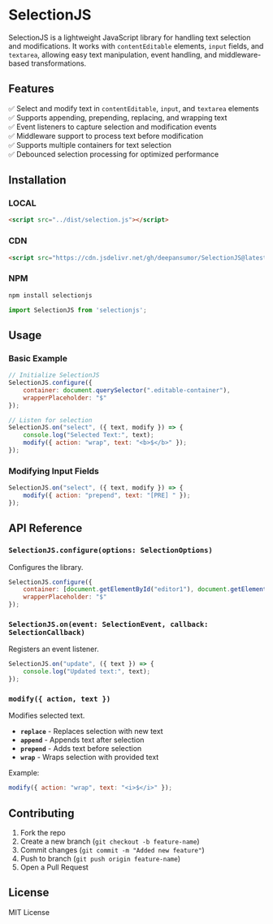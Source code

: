 # SelectionJS

SelectionJS is a lightweight JavaScript library for handling text selection and modifications. It works with `contentEditable` elements, `input` fields, and `textarea`, allowing easy text manipulation, event handling, and middleware-based transformations.

## Features

✅ Select and modify text in `contentEditable`, `input`, and `textarea` elements  
✅ Supports appending, prepending, replacing, and wrapping text  
✅ Event listeners to capture selection and modification events  
✅ Middleware support to process text before modification  
✅ Supports multiple containers for text selection  
✅ Debounced selection processing for optimized performance  

## Installation

### LOCAL
```html
<script src="../dist/selection.js"></script>
```

### CDN
```html
<script src="https://cdn.jsdelivr.net/gh/deepansumor/SelectionJS@latest/dist/selection.min.js"></script>
```

### NPM
```sh
npm install selectionjs
```
```js
import SelectionJS from 'selectionjs';
```

## Usage

### Basic Example
```js
// Initialize SelectionJS
SelectionJS.configure({
    container: document.querySelector(".editable-container"),
    wrapperPlaceholder: "$"
});

// Listen for selection
SelectionJS.on("select", ({ text, modify }) => {
    console.log("Selected Text:", text);
    modify({ action: "wrap", text: "<b>$</b>" });
});
```

### Modifying Input Fields
```js
SelectionJS.on("select", ({ text, modify }) => {
    modify({ action: "prepend", text: "[PRE] " });
});
```

## API Reference

### `SelectionJS.configure(options: SelectionOptions)`
Configures the library.
```js
SelectionJS.configure({
    container: [document.getElementById("editor1"), document.getElementById("editor2")],
    wrapperPlaceholder: "$"
});
```

### `SelectionJS.on(event: SelectionEvent, callback: SelectionCallback)`
Registers an event listener.
```js
SelectionJS.on("update", ({ text }) => {
    console.log("Updated text:", text);
});
```

### `modify({ action, text })`
Modifies selected text.
- **`replace`** - Replaces selection with new text
- **`append`** - Appends text after selection
- **`prepend`** - Adds text before selection
- **`wrap`** - Wraps selection with provided text

Example:
```js
modify({ action: "wrap", text: "<i>$</i>" });
```

## Contributing
1. Fork the repo
2. Create a new branch (`git checkout -b feature-name`)
3. Commit changes (`git commit -m "Added new feature"`)
4. Push to branch (`git push origin feature-name`)
5. Open a Pull Request

## License
MIT License

